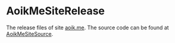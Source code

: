# AoikMeSiteRelease
The release files of site [aoik.me](https://aoik.me/). The source code can be found at [AoikMeSiteSource](https://github.com/AoiKuiyuyou/AoikMeSiteSource).
